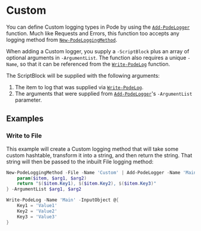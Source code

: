 # Custom

You can define Custom logging types in Pode by using the  [`Add-PodeLogger`](../../../../Functions/Logging/Add-PodeLogger) function. Much like Requests and Errors, this function too accepts any logging method from  [`New-PodeLoggingMethod`](../../../../Functions/Logging/New-PodeLoggingMethod).

When adding a Custom logger, you supply a `-ScriptBlock` plus an array of optional arguments in `-ArgumentList`. The function also requires a unique `-Name`, so that it can be referenced from the  [`Write-PodeLog`](../../../../Functions/Logging/Write-PodeLog) function.

The ScriptBlock will be supplied with the following arguments:

1. The item to log that was supplied via  [`Write-PodeLog`](../../../../Functions/Logging/Write-PodeLog).
2. The arguments that were supplied from  [`Add-PodeLogger`](../../../../Functions/Logging/Add-PodeLogger)'s `-ArgumentList` parameter.

## Examples

### Write to File

This example will create a Custom logging method that will take some custom hashtable, transform it into a string, and then return the string. That string will then be passed to the inbuilt File logging method:

```powershell
New-PodeLoggingMethod -File -Name 'Custom' | Add-PodeLogger -Name 'Main' -ScriptBlock {
    param($item, $arg1, $arg2)
    return "$($item.Key1), $($item.Key2), $($item.Key3)"
} -ArgumentList $arg1, $arg2

Write-PodeLog -Name 'Main' -InputObject @{
    Key1 = 'Value1'
    Key2 = 'Value2'
    Key3 = 'Value3'
}
```
